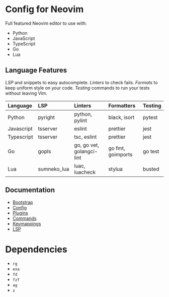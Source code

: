 # Config for Neovim

Full featured Neovim editor to use with:

- Python
- JavaScript
- TypeScript
- Go
- Lua

## Language Features

_LSP_ and snippets to easy autocomplete.
_Linters_ to check fails.
_Formats_ to keep uniform style on your code.
_Testing_ commands to run your tests without leaving Vim.

| Language   | LSP          | Linters                   | Formatters        | Testing |
| :--------- | :----------- | :------------------------ | :---------------- | :------ |
| Python     | pyright      | python, pylint            | black, isort      | pytest  |
| Javascript | tsserver     | eslint                    | prettier          | jest    |
| Typescript | tsserver     | tsc, eslint               | prettier          | jest    |
| Go         | gopls        | go, go vet, golangci-lint | go fmt, goimports | go test |
| Lua        | sumneko_lua  | luac, luacheck            | stylua            | busted  |

## Documentation

- [Bootstrap](/docs/bootstrap.md)
- [Config](/docs/config.md)
- [Plugins](/docs/plugins.md)
- [Commands](/docs/cmd.md)
- [Keymappings](/docs/keymappings.md)
- [LSP](/docs/lsp.md)

# Dependencies

- `rg`
- `exa`
- `fd`
- `fzf`
- `ag`
- `z`
